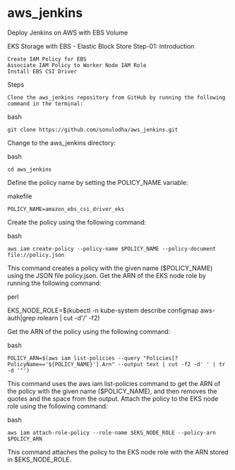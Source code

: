 # aws_jenkins
Deploy Jenkins on AWS with EBS Volume 


EKS Storage with EBS - Elastic Block Store
Step-01: Introduction

    Create IAM Policy for EBS
    Associate IAM Policy to Worker Node IAM Role
    Install EBS CSI Driver

Steps

    Clone the aws_jenkins repository from GitHub by running the following command in the terminal:

bash

    git clone https://github.com/sonulodha/aws_jenkins.git

Change to the aws_jenkins directory:

bash

    cd aws_jenkins

Define the policy name by setting the POLICY_NAME variable:

makefile

    POLICY_NAME=amazon_ebs_csi_driver_eks

Create the policy using the following command:

bash

    aws iam create-policy --policy-name $POLICY_NAME --policy-document file://policy.json

This command creates a policy with the given name ($POLICY_NAME) using the JSON file policy.json.
Get the ARN of the EKS node role by running the following command:

perl

EKS_NODE_ROLE=$(kubectl -n kube-system describe configmap aws-auth|grep rolearn | cut -d'/' -f2)

Get the ARN of the policy using the following command:

bash

    POLICY_ARN=$(aws iam list-policies --query "Policies[?PolicyName=='${POLICY_NAME}'].Arn" --output text | cut -f2 -d' ' | tr -d '"')

This command uses the aws iam list-policies command to get the ARN of the policy with the given name ($POLICY_NAME), and then removes the quotes and the space from the output.
Attach the policy to the EKS node role using the following command:

bash

    aws iam attach-role-policy --role-name $EKS_NODE_ROLE --policy-arn $POLICY_ARN

This command attaches the policy to the EKS node role with the ARN stored in $EKS_NODE_ROLE.
